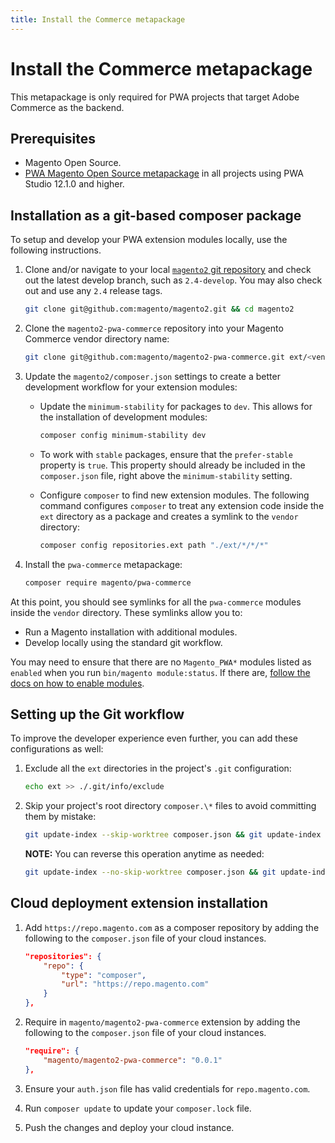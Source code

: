 ```yaml
---
title: Install the Commerce metapackage
---
```


# Install the Commerce metapackage

This metapackage is only required for PWA projects that target Adobe Commerce as the backend.

## Prerequisites

-  Magento Open Source.
-  [PWA Magento Open Source metapackage](/metapackages/open-source/index.md) in all projects using PWA Studio 12.1.0 and higher.

## Installation as a git-based composer package

To setup and develop your PWA extension modules locally, use the following instructions.

1. Clone and/or navigate to your local [`magento2` git repository](https://github.com/magento/magento2) and check out the latest develop branch, such as `2.4-develop`. You may also check out and use any `2.4` release tags.

    ```bash
    git clone git@github.com:magento/magento2.git && cd magento2
    ```

1. Clone the `magento2-pwa-commerce` repository into your Magento Commerce vendor directory name:

    ```bash
    git clone git@github.com:magento/magento2-pwa-commerce.git ext/<vendor-directory-name>/magento2-pwa-commerce
    ```

1. Update the `magento2/composer.json` settings to create a better development workflow for your extension modules:

    -  Update the `minimum-stability` for packages to `dev`. This allows for the installation of development modules:

        ```bash
        composer config minimum-stability dev
        ```

    -  To work with `stable` packages, ensure that the `prefer-stable` property is `true`. This property should already be included in the `composer.json` file, right above the `minimum-stability` setting.

    -  Configure `composer` to find new extension modules. The following command configures `composer` to treat any extension code inside the `ext` directory as a package and creates a symlink to the `vendor` directory:

        ```bash
        composer config repositories.ext path "./ext/*/*/*"
        ```

1. Install the `pwa-commerce` metapackage:

    ```bash
    composer require magento/pwa-commerce
    ```

At this point, you should see symlinks for all the `pwa-commerce` modules inside the `vendor` directory. These symlinks allow you to:

-  Run a Magento installation with additional modules.
-  Develop locally using the standard git workflow.

You may need to ensure that there are no `Magento_PWA*` modules listed as `enabled` when you run `bin/magento module:status`. If there are, [follow the docs on how to enable modules](https://devdocs.magento.com/guides/v2.4/extension-dev-guide/build/enable-module.html).

## Setting up the Git workflow

To improve the developer experience even further, you can add these configurations as well:

1. Exclude all the `ext` directories in the project's `.git` configuration:

    ```bash
    echo ext >> ./.git/info/exclude
    ```

1. Skip your project's root directory `composer.\*` files to avoid committing them by mistake:

    ```bash
    git update-index --skip-worktree composer.json && git update-index --skip-worktree composer.lock
    ```

    **NOTE:** You can reverse this operation anytime as needed:

    ```bash
    git update-index --no-skip-worktree composer.json && git update-index --no-skip-worktree composer.lock
    ```

## Cloud deployment extension installation

1. Add `https://repo.magento.com` as a composer repository by adding the following to the `composer.json` file of your cloud instances.

    ```json
    "repositories": {
        "repo": {
            "type": "composer",
            "url": "https://repo.magento.com"
        }
    },
    ```

1. Require in `magento/magento2-pwa-commerce` extension by adding the following to the `composer.json` file of your cloud instances.

    ```json
    "require": {
        "magento/magento2-pwa-commerce": "0.0.1"
    },
    ```

1. Ensure your `auth.json` file has valid credentials for `repo.magento.com`.

1. Run `composer update` to update your `composer.lock` file.

1. Push the changes and deploy your cloud instance.
